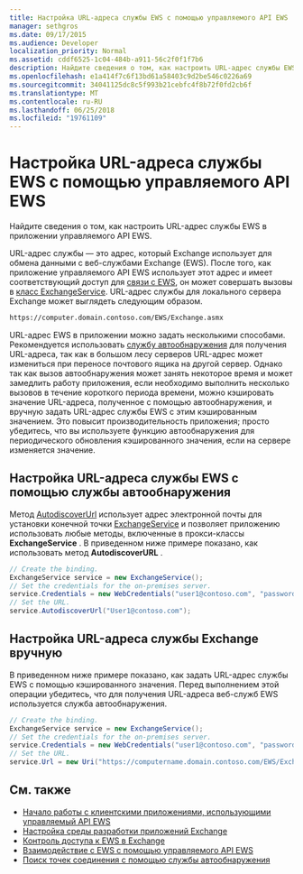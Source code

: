 ```yaml
---
title: Настройка URL-адреса службы EWS с помощью управляемого API EWS
manager: sethgros
ms.date: 09/17/2015
ms.audience: Developer
localization_priority: Normal
ms.assetid: cddf6525-1c04-484b-a911-56c2f0f1f7b6
description: Найдите сведения о том, как настроить URL-адрес службы EWS в приложении управляемого API EWS.
ms.openlocfilehash: e1a414f7c6f13bd61a58403c9d2be546c0226a69
ms.sourcegitcommit: 34041125dc8c5f993b21cebfc4f8b72f0fd2cb6f
ms.translationtype: MT
ms.contentlocale: ru-RU
ms.lasthandoff: 06/25/2018
ms.locfileid: "19761109"
---
```

# <a name="set-the-ews-service-url-by-using-the-ews-managed-api"></a>Настройка URL-адреса службы EWS с помощью управляемого API EWS

Найдите сведения о том, как настроить URL-адрес службы EWS в приложении управляемого API EWS.
  
URL-адрес службы — это адрес, который Exchange использует для обмена данными с веб-службами Exchange (EWS). После того, как приложение управляемого API EWS использует этот адрес и имеет соответствующий доступ для [связи с EWS](how-to-communicate-with-ews-by-using-the-ews-managed-api.md), он может совершать вызовы в [класс ExchangeService](http://msdn.microsoft.com/en-us/library/microsoft.exchange.webservices.data.exchangeservice%28v=exchg.80%29.aspx). URL-адрес службы для локального сервера Exchange может выглядеть следующим образом. 
  
```HTML
https://computer.domain.contoso.com/EWS/Exchange.asmx
```

URL-адрес EWS в приложении можно задать несколькими способами. Рекомендуется использовать [службу автообнаружения](http://msdn.microsoft.com/library/39726b67-2eb2-451b-9307-cfd0b518b55c%28Office.15%29.aspx) для получения URL-адреса, так как в большом лесу серверов URL-адрес может измениться при переносе почтового ящика на другой сервер. Однако так как вызов автообнаружения может занять некоторое время и может замедлить работу приложения, если необходимо выполнить несколько вызовов в течение короткого периода времени, можно кэшировать значение URL-адреса, полученное с помощью автообнаружения, и вручную задать URL-адрес службы EWS с этим кэшированным значением. Это повысит производительность приложения; просто убедитесь, что вы используете функцию автообнаружения для периодического обновления кэшированного значения, если на сервере изменяется значение. 
  
## <a name="set-the-ews-service-url-by-using-the-autodiscover-service"></a>Настройка URL-адреса службы EWS с помощью службы автообнаружения
<a name="bk_SetURLusingAutoDiscover"> </a>

Метод [AutodiscoverUrl](http://msdn.microsoft.com/en-us/library/microsoft.exchange.webservices.data.exchangeservice.autodiscoverurl%28v=exchg.80%29.aspx) использует адрес электронной почты для установки конечной точки [ExchangeService](http://msdn.microsoft.com/en-us/library/microsoft.exchange.webservices.data.exchangeservice%28v=exchg.80%29.aspx) и позволяет приложению использовать любые методы, включенные в прокси-классы **ExchangeService** . В приведенном ниже примере показано, как использовать метод **AutodiscoverURL** . 
  
```cs
// Create the binding.
ExchangeService service = new ExchangeService();
// Set the credentials for the on-premises server.
service.Credentials = new WebCredentials("user1@contoso.com", "password");
// Set the URL.
service.AutodiscoverUrl("User1@contoso.com");

```

## <a name="set-the-exchange-service-url-manually"></a>Настройка URL-адреса службы Exchange вручную
<a name="bk_SetURLmanually"> </a>

В приведенном ниже примере показано, как задать URL-адрес службы EWS с помощью кэшированного значения. Перед выполнением этой операции убедитесь, что для получения URL-адреса веб-служб EWS используется служба автообнаружения.
  
```cs
// Create the binding.
ExchangeService service = new ExchangeService();
// Set the credentials for the on-premises server.
service.Credentials = new WebCredentials("user1@contoso.com", "password");
// Set the URL.
service.Url = new Uri("https://computername.domain.contoso.com/EWS/Exchange.asmx");

```

## <a name="see-also"></a>См. также

- [Начало работы с клиентскими приложениями, использующими управляемый API EWS](get-started-with-ews-managed-api-client-applications.md)   
- [Настройка среды разработки приложений Exchange](setting-up-your-exchange-application-development-environment.md)   
- [Контроль доступа к EWS в Exchange](how-to-control-access-to-ews-in-exchange.md) 
- [Взаимодействие с EWS с помощью управляемого API EWS](how-to-communicate-with-ews-by-using-the-ews-managed-api.md)  
- [Поиск точек соединения с помощью службы автообнаружения](how-to-use-autodiscover-to-find-connection-points.md)
    

